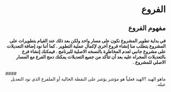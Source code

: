 # <div dir=rtl> الفروع</div>
## <div dir=rtl> مفهوم الفروع</div>
####  <div dir=rtl> في بداية تطوير المشروع نكون على مسار واحد ولكن بعد ذلك عند القيام بتطويرات على المشروع يتطلب منا إنشاء فروع أخرى لإكمال عملية التطوير . كما أننا نود إضافة التعديلات على مشروع جانبي لعدم المخاطرة بالنسخه الاصلية للبرنامج . فيمكنك إنشاء فرع بالتعديلات المجراه عليه بعد أن تتأكد من جميع التعديلات يمكنك دمج الفرع مع المسار الاصلي للمشروع .
</div>
####  <div dir=rtl>ماهو الهيد ؟الهيد فعلياً هو مؤشر يؤشر على النقطة الحالية   أو الملفرع الذي تود التعديل عيله.
</div>